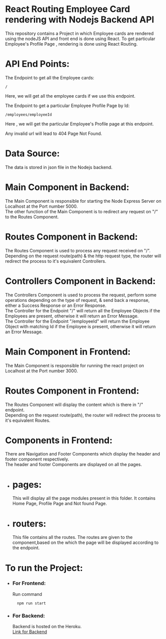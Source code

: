 # React Routing Employee Card rendering with Nodejs Backend API

This repository contains a Project in which Employee cards are rendered using the nodeJS API and front end is done using React. To get particular Employee's Profile Page , rendering is done using React Routing.

# API End Points:

The Endpoint to get all the Employee cards:

    /

Here, we will get all the employee cards if we use this endpoint.

The Endpoint to get a particular Employee Profile Page by Id:

    /employees/employeeId

Here , we will get the particular Employee's Profile page at this endpoint.

Any invalid url will lead to 404 Page Not Found.

# Data Source:

The data is stored in json file in the Nodejs backend.

# Main Component in Backend:

The Main Component is responsible for starting the Node Express Server on Localhost at the Port number 5000.\
The other function of the Main Component is to redirect any request on "/" to the Routes Component.

# Routes Component in Backend:

The Routes Component is used to process any request received on "/".\
Depending on the request route(path) & the http request type, the router will redirect the process to it's equivalent Controllers.

# Controllers Component in Backend:

The Controllers Component is used to process the request, perform some operations depending on the type of request, & send back a response, either a Success Response or an Error Response.\
The Controller for the Endpoint "/" will return all the Employee Objects if the Employees are present, otherwise it will return an Error Message.\
The Controller for the Endpoint "/employeeId" will return the Employee Object with matching Id if the Employee is present, otherwise it will return an Error Message.

# Main Component in Frontend:

The Main Component is responsible for running the react project on Localhost at the Port number 3000.

# Routes Component in Frontend:

The Routes Component will display the content which is there in "/" endpoint.\
Depending on the request route(path), the router will redirect the process to it's equivalent Routes.

# Components in Frontend:

There are Navigation and Footer Components which display the header and footer component respectively.\
The header and footer Components are displayed on all the pages.

- # pages:

  This will display all the page modules present in this folder.
  It contains Home Page, Profile Page and Not found Page.

- # routers:
  This file contains all the routes. The routes are given to the component,based on the which the page will be displayed according to the endpoint.

# To run the Project:

- ### For Frontend:

  Run command

        npm run start

- ### For Backend:
  Backend is hosted on the Heroku.\
  [Link for Backend](https://employee-card-backend.herokuapp.com/employees)
